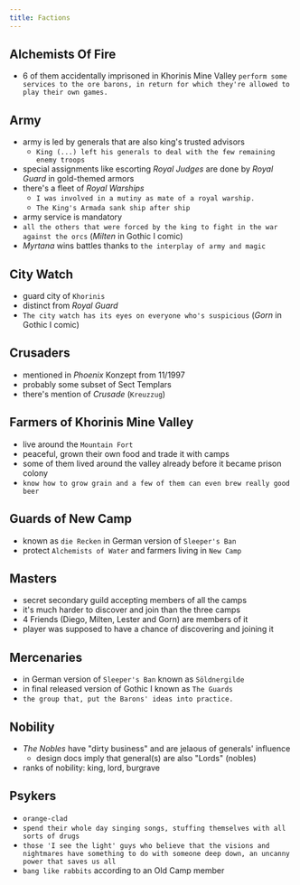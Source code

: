 ```yaml
---
title: Factions
---
```


## Alchemists Of Fire
- 6 of them accidentally imprisoned in Khorinis Mine Valley `perform some services to the ore barons, in return for which they're allowed to play their own games.`

## Army
- army is led by generals that are also king's trusted advisors
  - `King (...) left his generals to deal with the few remaining enemy troops`
- special assignments like escorting _Royal Judges_ are done by _Royal Guard_ in gold-themed armors
- there's a fleet of _Royal Warships_
  - `I was involved in a mutiny as mate of a royal warship.`
  - `The King's Armada sank ship after ship`
- army service is mandatory 
 - `all the others that were forced by the king to fight in the war against the orcs` (_Milten_ in Gothic I comic)
- _Myrtana_ wins battles thanks to `the interplay of army and magic`

## City Watch
- guard city of `Khorinis`
- distinct from _Royal Guard_
- `The city watch has its eyes on everyone who's suspicious` (_Gorn_ in Gothic I comic)

## Crusaders
- mentioned in _Phoenix_ Konzept from 11/1997
- probably some subset of Sect Templars
- there's mention of _Crusade_ (`Kreuzzug`)

## Farmers of Khorinis Mine Valley
- live around the `Mountain Fort`
- peaceful, grown their own food and trade it with camps
- some of them lived around the valley already before it became prison colony
- `know how to grow grain and a few of them can even brew really good beer`

## Guards of New Camp
- known as `die Recken` in German version of `Sleeper's Ban`
- protect `Alchemists of Water` and farmers living in `New Camp`

## Masters
- secret secondary guild accepting members of all the camps
- it's much harder to discover and join than the three camps
- 4 Friends (Diego, Milten, Lester and Gorn) are members of it
- player was supposed to have a chance of discovering and joining it

## Mercenaries
- in German version of `Sleeper's Ban` known as `Söldnergilde`
- in final released version of Gothic I known as `The Guards`
- `the group that, put the Barons' ideas into practice.`

## Nobility
- _The Nobles_ have "dirty business" and are jelaous of generals' influence
  - design docs imply that general(s) are also "Lords" (nobles)
- ranks of nobility: king, lord, burgrave

## Psykers
- `orange-clad`
- `spend their whole day singing songs, stuffing themselves with all sorts of drugs`
- `those 'I see the light' guys who believe that the visions and nightmares have something to do with someone deep down, an uncanny power that saves us all`
- `bang like rabbits` according to an Old Camp member

